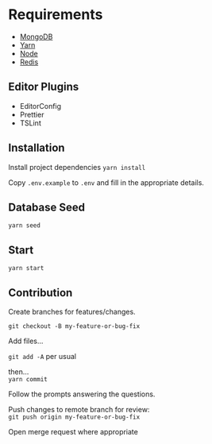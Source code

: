 # Requirements

- [MongoDB](https://www.mongodb.com/download-center#community)
- [Yarn](https://yarnpkg.com/en/docs/install)
- [Node](https://nodejs.org/en/)
- [Redis](https://redis.io/download)

## Editor Plugins

- EditorConfig
- Prettier
- TSLint

## Installation

Install project dependencies
`yarn install`

Copy `.env.example` to `.env` and fill in the appropriate details.

## Database Seed

`yarn seed`

## Start

`yarn start`

## Contribution

Create branches for features/changes.

`git checkout -B my-feature-or-bug-fix`

Add files...

`git add -A` per usual

then...  
`yarn commit`

Follow the prompts answering the questions.

Push changes to remote branch for review:  
`git push origin my-feature-or-bug-fix`

Open merge request where appropriate
